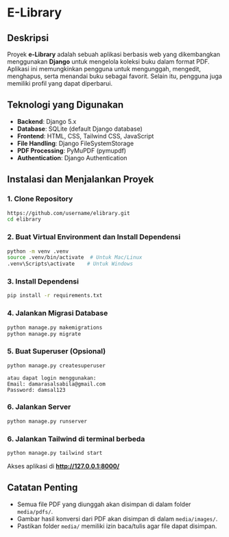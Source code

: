 # E-Library

## Deskripsi
Proyek **e-Library** adalah sebuah aplikasi berbasis web yang dikembangkan menggunakan **Django** untuk mengelola koleksi buku dalam format PDF. Aplikasi ini memungkinkan pengguna untuk mengunggah, mengedit, menghapus, serta menandai buku sebagai favorit. Selain itu, pengguna juga memiliki profil yang dapat diperbarui.

## Teknologi yang Digunakan
- **Backend**: Django 5.x
- **Database**: SQLite (default Django database)
- **Frontend**: HTML, CSS, Tailwind CSS, JavaScript
- **File Handling**: Django FileSystemStorage
- **PDF Processing**: PyMuPDF (pymupdf)
- **Authentication**: Django Authentication

## Instalasi dan Menjalankan Proyek
### 1. Clone Repository
```sh
https://github.com/username/elibrary.git
cd elibrary
```

### 2. Buat Virtual Environment dan Install Dependensi
```sh
python -m venv .venv
source .venv/bin/activate  # Untuk Mac/Linux
.venv\Scripts\activate    # Untuk Windows
```

### 3. Install Dependensi
```sh
pip install -r requirements.txt
```

### 4. Jalankan Migrasi Database
```sh
python manage.py makemigrations
python manage.py migrate
```

### 5. Buat Superuser (Opsional)
```sh
python manage.py createsuperuser
```
```
atau dapat login menggunakan:
Email: damarasalsabila@gmail.com
Password: damsal123
```

### 6. Jalankan Server
```sh
python manage.py runserver
```

### 6. Jalankan Tailwind di terminal berbeda
```sh
python manage.py tailwind start
```

Akses aplikasi di **http://127.0.0.1:8000/**

## Catatan Penting
- Semua file PDF yang diunggah akan disimpan di dalam folder `media/pdfs/`.
- Gambar hasil konversi dari PDF akan disimpan di dalam `media/images/`.
- Pastikan folder `media/` memiliki izin baca/tulis agar file dapat disimpan.
